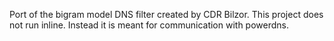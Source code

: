 Port of the bigram model DNS filter created by CDR Bilzor. This project does not run inline. Instead it is meant for communication with powerdns.
